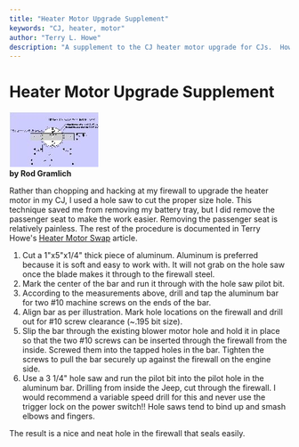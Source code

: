 ```yaml
---
title: "Heater Motor Upgrade Supplement"
keywords: "CJ, heater, motor"
author: "Terry L. Howe"
description: "A supplement to the CJ heater motor upgrade for CJs.  How to enlarge the hole in the fire wall."
---
```

# Heater Motor Upgrade Supplement

[![](/images/body/heatsup01_.jpg)](/images/body/heatsup01.jpg)   
**by Rod Gramlich**

Rather than chopping and hacking at my firewall to upgrade the heater motor in my CJ, I used a hole saw to cut the proper size hole. This technique saved me from removing my battery tray, but I did remove the passenger seat to make the work easier. Removing the passenger seat is relatively painless. The rest of the procedure is documented in Terry Howe's [ Heater Motor Swap](/body/heater.html) article.

  1. Cut a 1"x5"x1/4" thick piece of aluminum. Aluminum is preferred because it is soft and easy to work with. It will not grab on the hole saw once the blade makes it through to the firewall steel.
  2. Mark the center of the bar and run it through with the hole saw pilot bit.
  3. According to the measurements above, drill and tap the aluminum bar for two #10 machine screws on the ends of the bar.
  4. Align bar as per illustration. Mark hole locations on the firewall and drill out for #10 screw clearance (~.195 bit size).
  5. Slip the bar through the existing blower motor hole and hold it in place so that the two #10 screws can be inserted through the firewall from the inside. Screwed them into the tapped holes in the bar. Tighten the screws to pull the bar securely up against the firewall on the engine side.
  6. Use a 3 1/4" hole saw and run the pilot bit into the pilot hole in the aluminum bar. Drilling from inside the Jeep, cut through the firewall. I would recommend a variable speed drill for this and never use the trigger lock on the power switch!! Hole saws tend to bind up and smash elbows and fingers.

The result is a nice and neat hole in the firewall that seals easily.